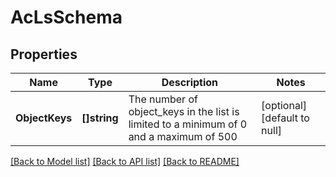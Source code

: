 # AcLsSchema

## Properties
Name | Type | Description | Notes
------------ | ------------- | ------------- | -------------
**ObjectKeys** | **[]string** | The number of object_keys in the list is limited to a minimum of 0 and a maximum of 500 | [optional] [default to null]

[[Back to Model list]](../README.md#documentation-for-models) [[Back to API list]](../README.md#documentation-for-api-endpoints) [[Back to README]](../README.md)


